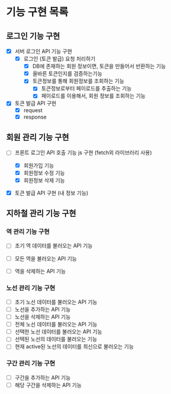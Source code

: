 # 기능 구현 목록

## 로그인 기능 구현
- [x] 서버 로그인 API 기능 구현
  - [x] 로그인 (토큰 발급) 요청 처리하기
    - [x] DB에 존재하는 회원 정보이면, 토큰을 만들어서 반환하는 기능
    - [x] 올바른 토큰인지를 검증하는기능
    - [x] 토큰정보를 통해 회원정보를 조회하는 기능
      - [x] 토큰정보로부터 페이로드를 추출하는 기능
      - [x] 페이로드를 이용해서, 회원 정보를 조회하는 기능

- [x] 토큰 발급 API 구현
    - [x] request
    - [x] response

## 회원 관리 기능 구현
- [ ] 프론트 로그인 API 호출 기능 js 구현 (fetch외 라이브러리 사용)
  - [x] 회원가입 기능
  - [x] 회원정보 수정 기능
  - [x] 회원정보 삭제 기능
- [x] 토큰 발급 API 구현 (내 정보 기능)


## 지하철 관리 기능 구현
### 역 관리 기능 구현
- [ ] 초기 역 데이터를 불러오는 API 기능
- [ ] 모든 역을 불러오는 API 기능
- [ ] 역을 삭제하는 API 기능


### 노선 관리 기능 구현
- [ ] 초기 노선 데이터를 불러오는 API 기능
- [ ] 노선을 추가하는 API 기능
- [ ] 노선을 삭제하는 API 기능
- [ ] 전체 노선 데이터를 불러오는 API 기능
- [ ] 선택한 노선 데이터를 불러오는 API 기능
- [ ] 선택된 노선의 데이터를 불러오는 기능
- [ ] 현재 active된 노선의 데이터를 최신으로 불러오는 기능

### 구간 관리 기능 구현
- [ ] 구간을 추가하는 API 기능
- [ ] 해당 구간을 삭제하는 API 기능